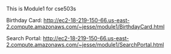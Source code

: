 This is Module1 for cse503s

Birthday Card: http://ec2-18-219-150-66.us-east-2.compute.amazonaws.com/~jesse/module1/BirthdayCard.html

Search Portal: http://ec2-18-219-150-66.us-east-2.compute.amazonaws.com/~jesse/module1/SearchPortal.html